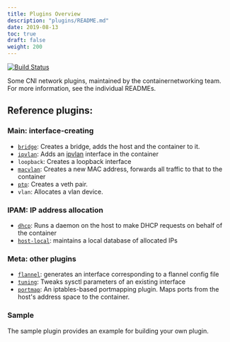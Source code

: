 ```yaml
---
title: Plugins Overview
description: "plugins/README.md"
date: 2019-08-13
toc: true
draft: false
weight: 200
---
```


[![Build Status](https://travis-ci.org/containernetworking/plugins.svg?branch=master)](https://travis-ci.org/containernetworking/plugins)

Some CNI network plugins, maintained by the containernetworking team. For more information, see the individual READMEs.

## Reference plugins:

### Main: interface-creating

* [`bridge`](main/bridge): Creates a bridge, adds the host and the container to it.
* [`ipvlan`](main/ipvlan): Adds an [ipvlan](https://www.kernel.org/doc/Documentation/networking/ipvlan.txt) interface in the container
* `loopback`: Creates a loopback interface
* [`macvlan`](main/macvlan): Creates a new MAC address, forwards all traffic to that to the container
* [`ptp`](main/ptp): Creates a veth pair.
* `vlan`: Allocates a vlan device.

### IPAM: IP address allocation

* [`dhcp`](ipam/dhcp): Runs a daemon on the host to make DHCP requests on behalf of the container
* [`host-local`](ipam/host-local): maintains a local database of allocated IPs

### Meta: other plugins

* [`flannel`](meta/flannel): generates an interface corresponding to a flannel config file
* [`tuning`](meta/tuning): Tweaks sysctl parameters of an existing interface
* [`portmap`](meta/portmap): An iptables-based portmapping plugin. Maps ports from the host's address space to the container.

### Sample

The sample plugin provides an example for building your own plugin.

